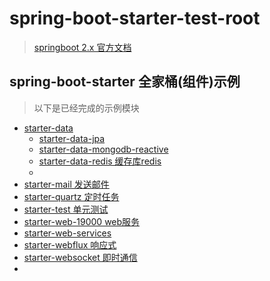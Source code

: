 # spring-boot-starter-test-root

> [springboot 2.x 官方文档](https://spring.io/projects/spring-boot)

## spring-boot-starter 全家桶(组件)示例

> 以下是已经完成的示例模块

- [starter-data](./starter-data)
    - [starter-data-jpa](./starter-data/starter-data-jpa)
    - [starter-data-mongodb-reactive](./starter-data/starter-data-mongodb-reactive)
    - [starter-data-redis 缓存库redis](./starter-data/starter-data-redis)
    - [](./starter-data/starter-data)
- [starter-mail 发送邮件](./starter-mail) 
- [starter-quartz 定时任务](./starter-quartz)
- [starter-test 单元测试](./starter-test)
- [starter-web-19000 web服务](./starter-web-19000)
- [starter-web-services](./starter-web-services)
- [starter-webflux 响应式](./starter-webflux)
- [starter-websocket 即时通信](./starter-websocket)
- [](./starter)

